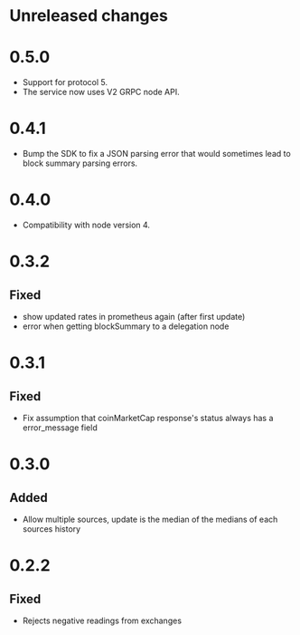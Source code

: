 # Unreleased changes

# 0.5.0
 - Support for protocol 5.
 - The service now uses V2 GRPC node API.

# 0.4.1
 - Bump the SDK to fix a JSON parsing error that would sometimes lead to block
   summary parsing errors.

# 0.4.0

 - Compatibility with node version 4.

# 0.3.2

## Fixed
 - show updated rates in prometheus again (after first update)
 - error when getting blockSummary to a delegation node

# 0.3.1

## Fixed
 - Fix assumption that coinMarketCap response's status always has a error_message field

# 0.3.0

## Added

 - Allow multiple sources, update is the median of the medians of each sources history

# 0.2.2

## Fixed
-   Rejects negative readings from exchanges
